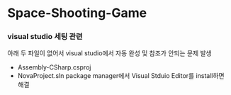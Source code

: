 # Space-Shooting-Game

### visual studio 세팅 관련
아래 두 파일이 없어서 visual studio에서 자동 완성 및 참조가 안되는 문제 발생  
- Assembly-CSharp.csproj
- NovaProject.sln
package manager에서 Visual Stduio Editor를 install하면 해결  

